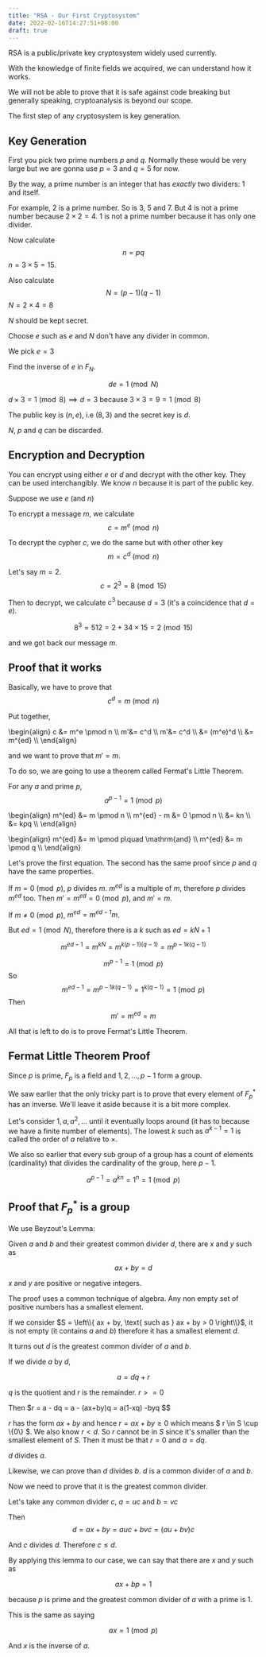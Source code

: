 ```yaml
---
title: "RSA - Our First Cryptosystem"
date: 2022-02-16T14:27:51+08:00
draft: true
---
```


RSA is a public/private key cryptosystem
widely used currently.

With the knowledge of finite fields we
acquired, we can understand how it works.

We will not be able to prove that it is
safe against code breaking but generally
speaking, cryptoanalysis is beyond our scope.

The first step of any cryptosystem is key generation.

## Key Generation

First you pick two prime numbers $p$ and $q$.
Normally these would be very large but we are
gonna use $p=3$ and $q=5$ for now.

By the way, a prime number is an integer that
has *exactly* two dividers: 1 and itself.

For example, 2 is a prime number. So is 3, 5 and 7.
But 4 is not a prime number because $2 \times 2 = 4$.
1 is not a prime number because it has only one divider.

Now calculate $$n = pq$$
$n = 3 \times 5 = 15$.

Also calculate $$N = (p-1)(q-1)$$
$N = 2 \times 4 = 8$

$N$ should be kept secret.

Choose $e$ such as $e$ and $N$ don't have any divider
in common.

We pick $e = 3$

Find the inverse of $e$ in $F_N$. 

$$ de = 1 \pmod N $$

$d \times 3 = 1 \pmod 8 \implies d = 3$ because
$3 \times 3 = 9 = 1 \pmod 8$

The public key is $(n, e)$, i.e $(8, 3)$
and the secret key is $d$. 

$N$, $p$ and $q$ can be
discarded.

## Encryption and Decryption

You can encrypt using either $e$ or $d$
and decrypt with the other key. They can be
used interchangibly. We know $n$ because it is
part of the public key.

Suppose we use $e$ (and $n$)

To encrypt a message $m$, we calculate
$$ c = m^e \pmod n $$

To decrypt the cypher $c$, we do the same but with
other other key
$$ m = c^d \pmod n $$

Let's say $m = 2$. $$ c = 2^3 = 8 \pmod{15} $$

Then to decrypt, we calculate $c^3$ because $d=3$ (it's
a coincidence that $d=e$).

$$ 8^3 = 512 = 2 + 34 \times 15 = 2 \pmod{15} $$

and we got back our message $m$.

## Proof that it works

Basically, we have to prove that $$ c ^ d = m \pmod n $$

Put together,

\begin{align}
c &= m^e \pmod n \\\\
m'&= c^d \\\\
m'&= c^d \\\\
  &= (m^e)^d \\\\
  &= m^{ed} \\\\
\end{align}

and we want to prove that $m'=m$.

To do so, we are going to use a theorem
called Fermat's Little Theorem.

For any $a$ and prime $p$,
$$ a^{p-1} = 1 \pmod p $$

\begin{align}
m^{ed} &= m \pmod n \\\\
m^{ed} - m &= 0 \pmod n \\\\
&= kn \\\\
&= kpq \\\\
\end{align}

\begin{align}
m^{ed} &= m \pmod p\quad \mathrm{and} \\\\
m^{ed} &= m \pmod q \\\\
\end{align}

Let's prove the first equation. The second has the
same proof since $p$ and $q$ have the same properties.

If $m = 0 \pmod p$, $p$ divides $m$. $m^{ed}$ is
a multiple of $m$, therefore $p$ divides $m^{ed}$ too.
Then $m' = m^{ed} = 0 \pmod p$, and $m' = m$.

If $m \ne 0 \pmod p$, $m^{ed} = m^{ed-1}m$.

But $ed = 1 \pmod N$, therefore there is a $k$ 
such as $ed = kN + 1$

$$m^{ed-1} = m^{kN} = m^{k(p-1)(q-1)} = {m^{p-1}}^{k(q-1)}$$

$$ m^{p-1} = 1 \pmod p $$
So
$$ m^{ed-1} = {m^{p-1}}^{k(q-1)} = 1^{k(q-1)} = 1 \pmod p$$
Then
$$ m' = m^{ed} = m $$

All that is left to do is to prove Fermat's Little Theorem.

## Fermat Little Theorem Proof

Since $p$ is prime, $F_p$ is a field and ${1, 2, ..., p-1}$ form a group.

We saw earlier that the only tricky part is to prove
that every element of $F^*_p$ has an inverse.
We'll leave it aside because it is a bit more complex.

Let's consider ${1, a, a^2, ...}$ until it eventually
loops around (it has to because we have a finite 
number of elements). The lowest $k$ such as $a^{k-1} = 1$
is called the order of $a$ relative to $\times$.

We also so earlier that every sub group of a group
has a count of elements (cardinality)
that divides the cardinality of the group, here $p-1$.

$$ a^{p-1} = a^{kn} = 1^n = 1 \pmod p $$

## Proof that $F^*_p$ is a group

We use Beyzout's Lemma:

Given $a$ and $b$ and their greatest common divider $d$,
there are $x$ and $y$ such as

$$ ax + by = d $$

$x$ and $y$ are positive or negative integers.

The proof uses a common technique of algebra. Any non empty set of positive numbers has a smallest element.

If we consider $S = \left\\{ ax + by, \text{ such as } ax + by > 0 \right\\}$, it is not empty (it contains $a$ and $b$) therefore it has a smallest element $d$.

It turns out $d$ is the greatest common divider of $a$ 
and $b$.

If we divide $a$ by $d$, 

$$ a = dq + r $$

$q$ is the quotient and $r$ is the remainder. $r >= 0$

Then $r = a - dq = a - (ax+by)q = a(1-xq) -byq $$

$r$ has the form $ax + by$ and hence $r = ax+by \ge 0$
which means $ r \in S \cup \\{0\\} $.
We also know $r < d$. So $r$ cannot be in $S$ since 
it's smaller than the smallest element of $S$.
Then it must be that $r = 0$ and $a = dq$.

$d$ divides $a$.

Likewise, we can prove than $d$ divides $b$.
$d$ is a common divider of $a$ and $b$.

Now we need to prove that it is the greatest common
divider.

Let's take any common divider $c$, $a = uc$ and $b = vc$

Then $$d = ax + by = auc + bvc = (au + bv)c $$

And $c$ divides $d$. Therefore $c \le d$.

By applying this lemma to our case, we can say
that there are $x$ and $y$ such as 

$$ ax + bp = 1 $$

because $p$ is prime and the greatest common divider
of $a$ with a prime is 1.

This is the same as saying

$$ ax = 1 \pmod p $$

And $x$ is the inverse of $a$.

